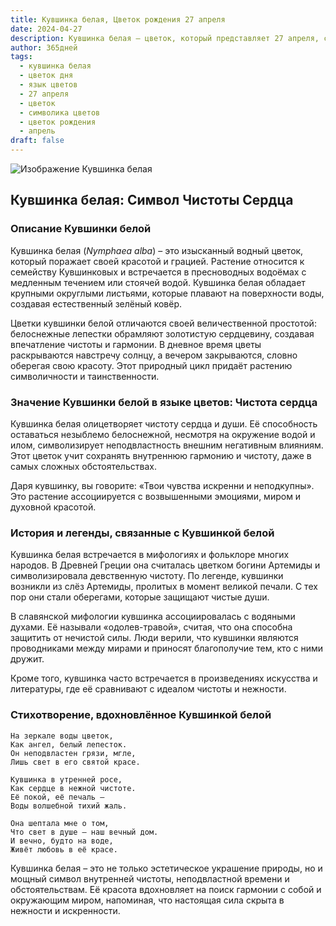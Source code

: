 ```yaml
---
title: Кувшинка белая, Цветок рождения 27 апреля
date: 2024-04-27
description: Кувшинка белая — цветок, который представляет 27 апреля, символизирует Чистота сердца. Узнайте его историю, значение в языке цветов и вдохновляющее стихотворение, воспевающее его красоту.
author: 365дней
tags:
  - кувшинка белая
  - цветок дня
  - язык цветов
  - 27 апреля
  - цветок
  - символика цветов
  - цветок рождения
  - апрель
draft: false
---
```


![Изображение Кувшинка белая](https://cdn.pixabay.com/photo/2023/05/21/01/27/waterlily-8007670_1280.jpg#center)

## Кувшинка белая: Символ Чистоты Сердца

### Описание Кувшинки белой

Кувшинка белая (_Nymphaea alba_) – это изысканный водный цветок, который поражает своей красотой и грацией. Растение относится к семейству Кувшинковых и встречается в пресноводных водоёмах с медленным течением или стоячей водой. Кувшинка белая обладает крупными округлыми листьями, которые плавают на поверхности воды, создавая естественный зелёный ковёр.

Цветки кувшинки белой отличаются своей величественной простотой: белоснежные лепестки обрамляют золотистую сердцевину, создавая впечатление чистоты и гармонии. В дневное время цветы раскрываются навстречу солнцу, а вечером закрываются, словно оберегая свою красоту. Этот природный цикл придаёт растению символичности и таинственности.

### Значение Кувшинки белой в языке цветов: Чистота сердца

Кувшинка белая олицетворяет чистоту сердца и души. Её способность оставаться незыблемо белоснежной, несмотря на окружение водой и илом, символизирует неподвластность внешним негативным влияниям. Этот цветок учит сохранять внутреннюю гармонию и чистоту, даже в самых сложных обстоятельствах.

Даря кувшинку, вы говорите: «Твои чувства искренни и неподкупны». Это растение ассоциируется с возвышенными эмоциями, миром и духовной красотой.

### История и легенды, связанные с Кувшинкой белой

Кувшинка белая встречается в мифологиях и фольклоре многих народов. В Древней Греции она считалась цветком богини Артемиды и символизировала девственную чистоту. По легенде, кувшинки возникли из слёз Артемиды, пролитых в момент великой печали. С тех пор они стали оберегами, которые защищают чистые души.

В славянской мифологии кувшинка ассоциировалась с водяными духами. Её называли «одолев-травой», считая, что она способна защитить от нечистой силы. Люди верили, что кувшинки являются проводниками между мирами и приносят благополучие тем, кто с ними дружит.

Кроме того, кувшинка часто встречается в произведениях искусства и литературы, где её сравнивают с идеалом чистоты и нежности.

### Стихотворение, вдохновлённое Кувшинкой белой

```
На зеркале воды цветок,  
Как ангел, белый лепесток.  
Он неподвластен грязи, мгле,  
Лишь свет в его святой красе.  

Кувшинка в утренней росе,  
Как сердце в нежной чистоте.  
Её покой, её печаль –  
Воды волшебной тихий жаль.  

Она шептала мне о том,  
Что свет в душе – наш вечный дом.  
И вечно, будто на воде,  
Живёт любовь в её красе.  
```

Кувшинка белая – это не только эстетическое украшение природы, но и мощный символ внутренней чистоты, неподвластной времени и обстоятельствам. Её красота вдохновляет на поиск гармонии с собой и окружающим миром, напоминая, что настоящая сила скрыта в нежности и искренности.